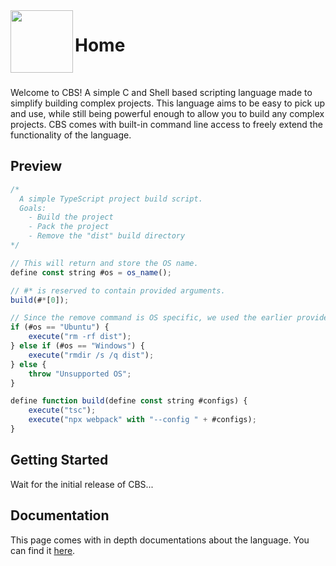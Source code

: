 <img align="left" width="100px" src="https://contained-build-script.github.io/core/favicon.ico">

# Home

<br>

Welcome to CBS! A simple C and Shell based scripting language made to simplify building complex projects. This language aims to be easy to pick up and use, while still being powerful enough to allow you to build any complex projects. CBS comes with built-in command line access to freely extend the functionality of the language.

## Preview

```ts
/*
  A simple TypeScript project build script.
  Goals:
    - Build the project
    - Pack the project
    - Remove the "dist" build directory
*/

// This will return and store the OS name.
define const string #os = os_name();

// #* is reserved to contain provided arguments.
build(#*[0]);

// Since the remove command is OS specific, we used the earlier provided OS variable.
if (#os == "Ubuntu") {
    execute("rm -rf dist");
} else if (#os == "Windows") {
    execute("rmdir /s /q dist");
} else {
    throw "Unsupported OS";
}

define function build(define const string #configs) {
    execute("tsc");
    execute("npx webpack" with "--config " + #configs);
}
```

## Getting Started

Wait for the initial release of CBS...

## Documentation

This page comes with in depth documentations about the language. You can find it [here](wiki).
